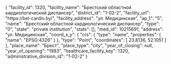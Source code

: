 {
    "facility_id": 1320,
    "facility_name": "Брестский областной кардиологический диспансер",
    "district_id": "1-02-2",
    "facility_url": "https:\/\/bel-cardio.by\/",
    "facility_address": "ул. Медицинская",
    "ap_1": "5",
    "name": "Брестский областной кардиологический диспансер",
    "type": "0",
    "state": "private institution",
    "stats": [],
    "med_id": 10215691,
    "address": "ул. Медицинская",
    "coord_x_y": {
        "crs": {
            "type": "name",
            "properties": {
                "name": "EPSG:4326"
            }
        },
        "type": "Point",
        "coordinates": [
            23.8136,
            52.1051
        ]
    },
    "place_name": "Брест",
    "place_type": "city",
    "year_of_closing": null,
    "year_of_opening": "1983",
    "healthcare_facility_key": 1320,
    "administrative_division_id": "1-02-2"
}